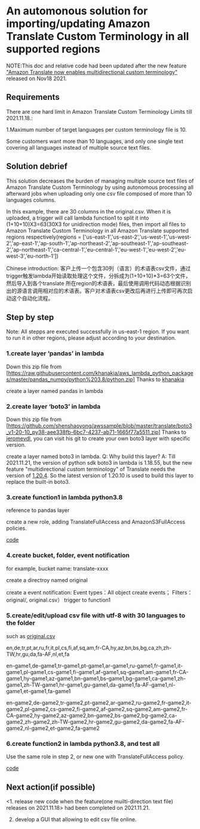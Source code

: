 # An automonous solution for importing/updating Amazon Translate Custom Terminology in all supported regions

NOTE:This doc and relative code had been updated after the new feature ["Amazon Translate now enables multidirectional custom terminology"](https://aws.amazon.com/about-aws/whats-new/2021/11/amazon-translate-enables-multidirectional-custom-terminology/) released on Nov18 2021.

## Requirements
There are one hard limit in Amazon Translate Custom Terminology Limits till 2021.11.18.:

1.Maximum number of target languages per custom terminology file is 10. 

Some customers want more than 10 languages, and only one single text covering all languages instead of multiple source text files. 

## Solution debrief
This solution decreases the burden of managing multiple source text files of Amazon Translate Custom Terminology by using autonomous processing all afterward jobs when uploading only one csv file composed of more than 10 languages columns.

In this example, there are 30 columns in the original.csv. When it is uploaded, a trigger will call lambda function1 to split it into (1+10+10)X3=63(30X3 for unidirection mode) files, then import all files to Amazon Translate Custom Terminology in all Amazon Translate supported regions respectively(regions = ['us-east-1','us-east-2','us-west-1','us-west-2','ap-east-1','ap-south-1','ap-northeast-2','ap-southeast-1','ap-southeast-2','ap-northeast-1','ca-central-1','eu-central-1','eu-west-1','eu-west-2','eu-west-3','eu-north-1'])

Chinese introduction: 客户上传一个包含30列（语言）的术语表csv文件，通过trigger触发lambda开始读取处理这个文件，分拆成为(1+10+10)*3=63个文件，然后导入到各个translate 所在region的术语表，最后使用调用代码动态根据识别出的源语言调用相对应的术语表。客户对术语表csv更改后再进行上传即可再次启动这个自动化流程。

## Step by step
Note: All stepps are executed successfully in us-east-1 region. If you want to run it in other regions, please adjust according to your destination.

### 1.create layer ‘pandas’ in lambda
Down this zip file from 
[https://raw.githubusercontent.com/khanakia/aws_lambda_python_packages/master/pandas_numpy/python%203.8/python.zip] Thanks to [khanakia](https://raw.githubusercontent.com/khanakia)

create a layer named pandas in lambda

### 2.create layer ‘boto3’ in lambda
Down this zip file from 
[https://github.com/shenshaoyong/awssample/blob/master/translate/boto3_v1-20-10_py38-aee338fb-6bc7-4237-ab71-1665f77a5511.zip] Thanks to [jeromevdl](https://github.com/jeromevdl/boto3-lambda-layer), you can visit his git to create your own boto3 layer with specific version.

create a layer named boto3 in lambda.
Q: Why build this layer?
A: Till 2021.11.21, the version of python sdk boto3 in lambda is 1.18.55, but the new feature "multidirectional custom terminology" of Translate needs the version of [1.20.4](https://github.com/boto/boto3/blob/9780362652c4e97fe523f074a50c8af2d6f9e6bb/.changes/1.20.4.json). So the latest version of 1.20.10 is used to build this layer to replace the built-in boto3.

### 3.create function1 in lambda python3.8
reference to pandas layer

create a new role, adding TranslateFullAccess and AmazonS3FullAccess policies.

[code](https://github.com/shenshaoyong/awssample/blob/master/translate/lambda_function11.py)

### 4.create bucket, folder, event notification
for example, bucket name: translate-xxxx

create a directroy named original

create a event notification: Event types：All object create events； Filters：original/, original.csv） trigger to function1

### 5.create/edit/upload csv file with utf-8 with 30 languages to the folder
such as [original.csv](https://github.com/shenshaoyong/awssample/blob/master/translate/original.csv)

en,de,tr,pt,ar,ru,fr,it,pl,cs,fi,af,sq,am,fr-CA,hy,az,bn,bs,bg,ca,zh,zh-TW,hr,gu,da,fa-AF,nl,et,fa

en-game1,de-game1,tr-game1,pt-game1,ar-game1,ru-game1,fr-game1,it-game1,pl-game1,cs-game1,fi-game1,af-game1,sq-game1,am-game1,fr-CA-game1,hy-game1,az-game1,bn-game1,bs-game1,bg-game1,ca-game1,zh-game1,zh-TW-game1,hr-game1,gu-game1,da-game1,fa-AF-game1,nl-game1,et-game1,fa-game1

en-game2,de-game2,tr-game2,pt-game2,ar-game2,ru-game2,fr-game2,it-game2,pl-game2,cs-game2,fi-game2,af-game2,sq-game2,am-game2,fr-CA-game2,hy-game2,az-game2,bn-game2,bs-game2,bg-game2,ca-game2,zh-game2,zh-TW-game2,hr-game2,gu-game2,da-game2,fa-AF-game2,nl-game2,et-game2,fa-game2

### 6.create function2 in lambda python3.8, and test all 
Use the same role in step 2, or new one with TranslateFullAccess policy.

[code](https://github.com/shenshaoyong/awssample/blob/master/translate/lambda_function22.py)


## Next action(if possible)
<1. release new code when the feature(one muilti-direction text file) releases on 2021.11.18> had been completed on 2021.11.21.

2. develop a GUI that allowing to edit csv file online.
